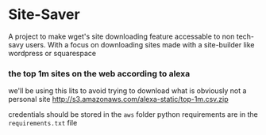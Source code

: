# Site-Saver
A project to make wget's site downloading feature accessable to non tech-savy users. With a focus on downloading sites made with a site-builder like wordpress or squarespace

### the top 1m sites on the web according to alexa
we'll be using this lits to avoid trying to download what is obviously not a personal site
http://s3.amazonaws.com/alexa-static/top-1m.csv.zip

credentials should be stored in the `aws` folder
python requirements are in the `requirements.txt` file
